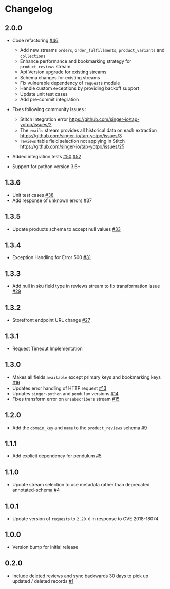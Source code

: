 # Changelog

## 2.0.0
  * Code refactoring [#46](https://github.com/singer-io/tap-yotpo/pull/46)
    * Add new streams `orders`, `order_fulfillments`, `product_variants` and `collections`
    * Enhance performance and bookmarking strategy for `product_reviews` stream
    * Api Version upgrade for existing streams
    * Schema changes for existing streams
    * Fix vulnerable dependency of `requests` module
    * Handle custom exceptions by providing backoff support  
    * Update unit test cases
    * Add pre-commit integration

  * Fixes following community issues :
    * Stitch Integration error https://github.com/singer-io/tap-yotpo/issues/2
    * The `emails` stream provides all historical data on each extraction https://github.com/singer-io/tap-yotpo/issues/3
    * `reviews` table field selection not applying in Stitch https://github.com/singer-io/tap-yotpo/issues/25

  * Added integration tests [#50](https://github.com/singer-io/tap-yotpo/pull/50) [#52](https://github.com/singer-io/tap-yotpo/pull/52)
  * Support for python version 3.6+

## 1.3.6
  * Unit test cases  [#38](https://github.com/singer-io/tap-yotpo/pull/38)
  * Add response of unknown errors  [#37](https://github.com/singer-io/tap-yotpo/pull/37)
## 1.3.5
  * Update products schema to accept null values [#33](https://github.com/singer-io/tap-yotpo/pull/33)
## 1.3.4
  * Exception Handling for Error 500 [#31](https://github.com/singer-io/tap-yotpo/pull/31)

## 1.3.3
  * Add null in sku field type in reviews stream to fix transformation issue [#29](https://github.com/singer-io/tap-yotpo/pull/29)

## 1.3.2
  * Storefront endpoint URL change [#27](https://github.com/singer-io/tap-yotpo/pull/27)
## 1.3.1
  * Request Timeout Implementation
## 1.3.0
  * Makes all fields `available` except primary keys and bookmarking keys [#16](https://github.com/singer-io/tap-yotpo/pull/16)
  * Updates error handling of HTTP request [#13](https://github.com/singer-io/tap-yotpo/pull/13)
  * Updates `singer-python` and `pendulum` versions [#14](https://github.com/singer-io/tap-yotpo/pull/14)
  * Fixes transform error on `unsubscribers` stream [#15](https://github.com/singer-io/tap-yotpo/pull/15)

## 1.2.0
  * Add the `domain_key` and `name` to the `product_reviews` schema [#9](https://github.com/singer-io/tap-yotpo/pull/9)

## 1.1.1
  * Add explicit dependency for pendulum [#5](https://github.com/singer-io/tap-yotpo/pull/5)

## 1.1.0
  * Update stream selection to use metadata rather than deprecated annotated-schema [#4](https://github.com/singer-io/tap-yotpo/pull/4)

## 1.0.1
  * Update version of `requests` to `2.20.0` in response to CVE 2018-18074

## 1.0.0
  * Version bump for initial release

## 0.2.0
  * Include deleted reviews and sync backwards 30 days to pick up updated / deleted records [#1](https://github.com/singer-io/tap-yotpo/pull/1)
